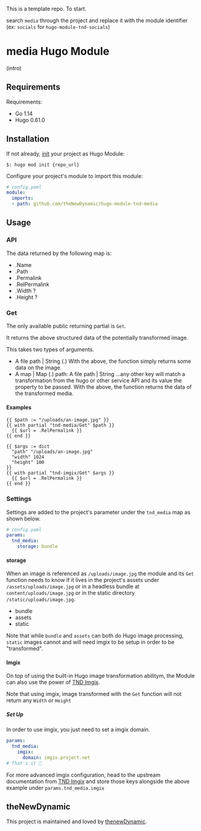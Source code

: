 This is a template repo. To start.

search `media` through the project and replace it with the module identifier (ex: `socials` for `hugo-module-tnd-socials`)

# media Hugo Module

(intro)

## Requirements

Requirements:
- Go 1.14
- Hugo 0.61.0


## Installation

If not already, [init](https://gohugo.io/hugo-modules/use-modules/#initialize-a-new-module) your project as Hugo Module:

```
$: hugo mod init {repo_url}
```

Configure your project's module to import this module:

```yaml
# config.yaml
module:
  imports:
  - path: github.com/theNewDynamic/hugo-module-tnd-media
```

## Usage

### API

The data returned by the following map is:

- .Name
- .Path
- .Permalink
- .RelPermalink
- .Width ?
- .Height ?

### Get

The only available public returning partial is `Get`.

It returns the above structured data of the potentially transformed image.

This takes two types of arguments.
- A file path | String (.)
  With the above, the function simply returns some data on the image.
- A map | Map (.)
  path: A file path | String
  ...any other key will match a transformation from the hugo or other service API and its value the property to be passed.
  With the above, the function returns the data of the transformed media.

#### Examples
```
{{ $path := "/uploads/an-image.jpg" }}
{{ with partial "tnd-media/Get" $path }}
  {{ $url = .RelPermalink }}
{{ end }}
```

```
{{ $args := dict 
  "path" "/uploads/an-image.jpg" 
  "width" 1024 
  "height" 100 
}}
{{ with partial "tnd-imgix/Get" $args }}
  {{ $url = .RelPermalink }}
{{ end }}
```

### Settings

Settings are added to the project's parameter under the `tnd_media` map as shown below.

```yaml
# config.yaml
params:
  tnd_media:
    storage: bundle
```

#### storage

When an image is referenced as `/uploads/image.jpg` the module and its `Get` function needs to know if it lives in the project's assets under `/assets/uploads/image.jpg` or in a headless bundle at `content/uploads/image.jpg` or in the static directory `/static/uploads/image.jpg`.

- bundle
- assets
- static

Note that while `bundle` and `assets` can both do Hugo image processing, `static` images cannot and will need imgix to be setup in order to be "transformed".

#### Imgix

On top of using the built-in Hugo image transformation abilitym, the Module can also use the power of [TND Imgix](https://github.com/theNewDynamic/hugo-module-tnd-imgix).

Note that using imgix, image transformed with the `Get` function will not return any `Width` or `Height`

##### Set Up
In order to use imgix, you just need to set a imgix domain.

```yaml
params:
  tnd_media:
    imgix:
      domain: imgix.project.net
# That's it 🎉
```

For more advanced imgix configuration, head to the upstream documentation from [TND Imgix](https://github.com/theNewDynamic/hugo-module-tnd-imgix#settings) and store those keys alongside the above example under `params.tnd_media.imgix`

## theNewDynamic

This project is maintained and loved by [thenewDynamic](https://www.thenewdynamic.com).
